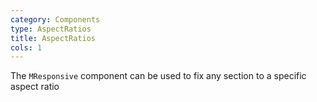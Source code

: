```yaml
---
category: Components
type: AspectRatios
title: AspectRatios
cols: 1
---
```


The `MResponsive` component can be used to fix any section to a specific aspect ratio